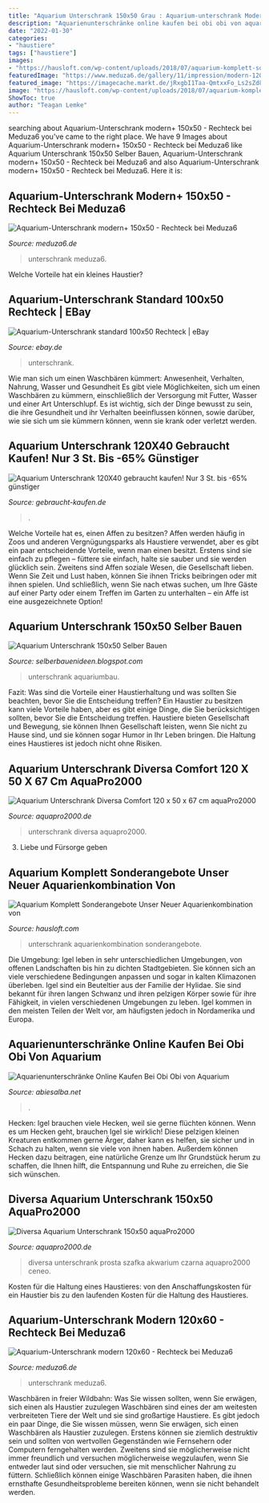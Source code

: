 ```yaml
---
title: "Aquarium Unterschrank 150x50 Grau : Aquarium-unterschrank Modern 120x60"
description: "Aquarienunterschränke online kaufen bei obi obi von aquarium"
date: "2022-01-30"
categories:
- "haustiere"
tags: ["haustiere"]
images:
- "https://hausloft.com/wp-content/uploads/2018/07/aquarium-komplett-sonderangebote-unser-neuer-aquarienkombination-von-aquarium-unterschrank-120-x-60-bild.jpg"
featuredImage: "https://www.meduza6.de/gallery/11/impression/modern-120x50x60-buche-silber_sample2.jpg"
featured_image: "https://imagecache.markt.de/jRxgbI1Taa-QmtxxFo_Ls2sZd8k=/fit-in/750x562/images_classifieds/16/aa/00f1-cfd5-427c-9f59-cd66297c78c3/large.jpg"
image: "https://hausloft.com/wp-content/uploads/2018/07/aquarium-komplett-sonderangebote-unser-neuer-aquarienkombination-von-aquarium-unterschrank-120-x-60-bild.jpg"
ShowToc: true
author: "Teagan Lemke"
---
```





	

		
searching about Aquarium-Unterschrank modern+ 150x50 - Rechteck bei Meduza6 you've came to the right place. We have 9 Images about Aquarium-Unterschrank modern+ 150x50 - Rechteck bei Meduza6 like Aquarium Unterschrank 150x50 Selber Bauen, Aquarium-Unterschrank modern+ 150x50 - Rechteck bei Meduza6 and also Aquarium-Unterschrank modern+ 150x50 - Rechteck bei Meduza6. Here it is:
		
    
## Aquarium-Unterschrank Modern+ 150x50 - Rechteck Bei Meduza6

<img loading=lazy src="https://www.meduza6.de/gallery/63/modern-plus-150x70x70-eiche.jpg" onerror="this.onerror=null;this.src='https://tse4.mm.bing.net/th?id=OIP.3PesP7opFWc5GvcOXZ-kHgHaFj&amp;pid=15.1';" alt="Aquarium-Unterschrank modern+ 150x50 - Rechteck bei Meduza6">

_Source: meduza6.de_

>unterschrank meduza6. 

	

Welche Vorteile hat ein kleines Haustier?

    
## Aquarium-Unterschrank Standard 100x50 Rechteck | EBay

<img loading=lazy src="https://i.ebayimg.com/images/g/JyMAAOSwPkJbOjRP/s-l400.jpg" onerror="this.onerror=null;this.src='https://tse1.mm.bing.net/th?id=OIP.nuu0O2UIusZFxfUCOLEySwAAAA&amp;pid=15.1';" alt="Aquarium-Unterschrank standard 100x50 Rechteck | eBay">

_Source: ebay.de_

>unterschrank. 

	

Wie man sich um einen Waschbären kümmert: Anwesenheit, Verhalten, Nahrung, Wasser und Gesundheit
Es gibt viele Möglichkeiten, sich um einen Waschbären zu kümmern, einschließlich der Versorgung mit Futter, Wasser und einer Art Unterschlupf. Es ist wichtig, sich der Dinge bewusst zu sein, die ihre Gesundheit und ihr Verhalten beeinflussen können, sowie darüber, wie sie sich um sie kümmern können, wenn sie krank oder verletzt werden.

    
## Aquarium Unterschrank 120X40 Gebraucht Kaufen! Nur 3 St. Bis -65% Günstiger

<img loading=lazy src="https://imagecache.markt.de/jRxgbI1Taa-QmtxxFo_Ls2sZd8k=/fit-in/750x562/images_classifieds/16/aa/00f1-cfd5-427c-9f59-cd66297c78c3/large.jpg" onerror="this.onerror=null;this.src='https://tse1.mm.bing.net/th?id=OIP.UbI8mz3rnTAVMAfpc3pJaQHaFj&amp;pid=15.1';" alt="Aquarium Unterschrank 120X40 gebraucht kaufen! Nur 3 St. bis -65% günstiger">

_Source: gebraucht-kaufen.de_

>. 

	

Welche Vorteile hat es, einen Affen zu besitzen?
Affen werden häufig in Zoos und anderen Vergnügungsparks als Haustiere verwendet, aber es gibt ein paar entscheidende Vorteile, wenn man einen besitzt. Erstens sind sie einfach zu pflegen – füttere sie einfach, halte sie sauber und sie werden glücklich sein. Zweitens sind Affen soziale Wesen, die Gesellschaft lieben. Wenn Sie Zeit und Lust haben, können Sie ihnen Tricks beibringen oder mit ihnen spielen. Und schließlich, wenn Sie nach etwas suchen, um Ihre Gäste auf einer Party oder einem Treffen im Garten zu unterhalten – ein Affe ist eine ausgezeichnete Option!

    
## Aquarium Unterschrank 150x50 Selber Bauen

<img loading=lazy src="https://aquariumbau-ennigerloh.de/images/2474/ref-menke.jpg" onerror="this.onerror=null;this.src='https://tse3.mm.bing.net/th?id=OIP.dpD5bpaIAi_Bq7cEO9YK2gHaE-&amp;pid=15.1';" alt="Aquarium Unterschrank 150x50 Selber Bauen">

_Source: selberbauenideen.blogspot.com_

>unterschrank aquariumbau. 

	

Fazit: Was sind die Vorteile einer Haustierhaltung und was sollten Sie beachten, bevor Sie die Entscheidung treffen?
Ein Haustier zu besitzen kann viele Vorteile haben, aber es gibt einige Dinge, die Sie berücksichtigen sollten, bevor Sie die Entscheidung treffen. Haustiere bieten Gesellschaft und Bewegung, sie können Ihnen Gesellschaft leisten, wenn Sie nicht zu Hause sind, und sie können sogar Humor in Ihr Leben bringen. Die Haltung eines Haustieres ist jedoch nicht ohne Risiken.

    
## Aquarium Unterschrank Diversa Comfort 120 X 50 X 67 Cm AquaPro2000

<img loading=lazy src="https://www.aquapro2000.de/media/catalog/product/cache/1/image/1c6643041eecd79b11d8bbe3fbef5504/1/3/13611_0_15_1_1_1_1_1.jpg" onerror="this.onerror=null;this.src='https://tse2.mm.bing.net/th?id=OIP.Mv1lH9ugBkbLs6nhjmns2wHaE8&amp;pid=15.1';" alt="Aquarium Unterschrank Diversa Comfort 120 x 50 x 67 cm aquaPro2000">

_Source: aquapro2000.de_

>unterschrank diversa aquapro2000. 

	

3. Liebe und Fürsorge geben

    
## Aquarium Komplett Sonderangebote Unser Neuer Aquarienkombination Von

<img loading=lazy src="https://hausloft.com/wp-content/uploads/2018/07/aquarium-komplett-sonderangebote-unser-neuer-aquarienkombination-von-aquarium-unterschrank-120-x-60-bild.jpg" onerror="this.onerror=null;this.src='https://tse2.mm.bing.net/th?id=OIP.XC5xqPnxV6MbauWk0k2TPwHaFj&amp;pid=15.1';" alt="Aquarium Komplett Sonderangebote Unser Neuer Aquarienkombination von">

_Source: hausloft.com_

>unterschrank aquarienkombination sonderangebote. 

	

Die Umgebung: Igel leben in sehr unterschiedlichen Umgebungen, von offenen Landschaften bis hin zu dichten Stadtgebieten. Sie können sich an viele verschiedene Bedingungen anpassen und sogar in kalten Klimazonen überleben.
Igel sind ein Beuteltier aus der Familie der Hylidae. Sie sind bekannt für ihren langen Schwanz und ihren pelzigen Körper sowie für ihre Fähigkeit, in vielen verschiedenen Umgebungen zu leben. Igel kommen in den meisten Teilen der Welt vor, am häufigsten jedoch in Nordamerika und Europa.

    
## Aquarienunterschränke Online Kaufen Bei Obi Obi Von Aquarium

<img loading=lazy src="https://abiesalba.net/wp-content/uploads/2019/07/aquarienunterschranke-online-kaufen-bei-obi-obi-von-aquarium-unterschrank-120-x-60-photo.jpg" onerror="this.onerror=null;this.src='https://tse2.mm.bing.net/th?id=OIP.klK-Ya1iviUF2uaUJi65hwHaHa&amp;pid=15.1';" alt="Aquarienunterschränke Online Kaufen Bei Obi Obi von Aquarium">

_Source: abiesalba.net_

>. 

	

Hecken: Igel brauchen viele Hecken, weil sie gerne flüchten können.
Wenn es um Hecken geht, brauchen Igel sie wirklich! Diese pelzigen kleinen Kreaturen entkommen gerne Ärger, daher kann es helfen, sie sicher und in Schach zu halten, wenn sie viele von ihnen haben. Außerdem können Hecken dazu beitragen, eine natürliche Grenze um Ihr Grundstück herum zu schaffen, die Ihnen hilft, die Entspannung und Ruhe zu erreichen, die Sie sich wünschen.

    
## Diversa Aquarium Unterschrank 150x50 AquaPro2000

<img loading=lazy src="https://www.aquapro2000.de/media/catalog/product/cache/1/image/1024x/c657acbaa43513bfcb392d597dba2b11/u/n/unterschrank150_1.jpg" onerror="this.onerror=null;this.src='https://tse4.mm.bing.net/th?id=OIP.drP-0MJ5qdq-vuprwJlc4gHaEz&amp;pid=15.1';" alt="Diversa Aquarium Unterschrank 150x50 aquaPro2000">

_Source: aquapro2000.de_

>diversa unterschrank prosta szafka akwarium czarna aquapro2000 ceneo. 

	

Kosten für die Haltung eines Haustieres: von den Anschaffungskosten für ein Haustier bis zu den laufenden Kosten für die Haltung des Haustieres.

    
## Aquarium-Unterschrank Modern 120x60 - Rechteck Bei Meduza6

<img loading=lazy src="https://www.meduza6.de/gallery/11/impression/modern-120x50x60-buche-silber_sample2.jpg" onerror="this.onerror=null;this.src='https://tse2.mm.bing.net/th?id=OIP.7jPpqlaRbRnURrIImLAd7wHaFj&amp;pid=15.1';" alt="Aquarium-Unterschrank modern 120x60 - Rechteck bei Meduza6">

_Source: meduza6.de_

>unterschrank meduza6. 

	

Waschbären in freier Wildbahn: Was Sie wissen sollten, wenn Sie erwägen, sich einen als Haustier zuzulegen
Waschbären sind eines der am weitesten verbreiteten Tiere der Welt und sie sind großartige Haustiere. Es gibt jedoch ein paar Dinge, die Sie wissen müssen, wenn Sie erwägen, sich einen Waschbären als Haustier zuzulegen. Erstens können sie ziemlich destruktiv sein und sollten von wertvollen Gegenständen wie Fernsehern oder Computern ferngehalten werden. Zweitens sind sie möglicherweise nicht immer freundlich und versuchen möglicherweise wegzulaufen, wenn Sie entweder laut sind oder versuchen, sie mit menschlicher Nahrung zu füttern. Schließlich können einige Waschbären Parasiten haben, die ihnen ernsthafte Gesundheitsprobleme bereiten können, wenn sie nicht behandelt werden.

